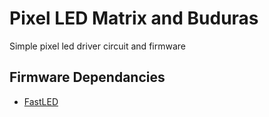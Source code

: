 # Pixel LED Matrix and Buduras

Simple pixel led driver circuit and firmware

## Firmware Dependancies
* [FastLED](https://www.arduino.cc/reference/en/libraries/fastled/)
